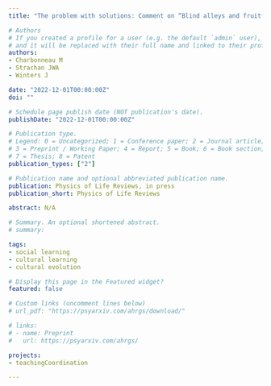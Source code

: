 ```yaml
---
title: "The problem with solutions: Comment on “Blind alleys and fruitful pathways in the comparative study of cultural cognition” by Andrew Whiten"

# Authors
# If you created a profile for a user (e.g. the default `admin` user), write the username (folder name) here 
# and it will be replaced with their full name and linked to their profile.
authors:
- Charbonneau M
- Strachan JWA
- Winters J

date: "2022-12-01T00:00:00Z"
doi: ""

# Schedule page publish date (NOT publication's date).
publishDate: "2022-12-01T00:00:00Z"

# Publication type.
# Legend: 0 = Uncategorized; 1 = Conference paper; 2 = Journal article;
# 3 = Preprint / Working Paper; 4 = Report; 5 = Book; 6 = Book section;
# 7 = Thesis; 8 = Patent
publication_types: ["2"]

# Publication name and optional abbreviated publication name.
publication: Physics of Life Reviews, in press
publication_short: Physics of Life Reviews

abstract: N/A

# Summary. An optional shortened abstract.
# summary: 

tags: 
- social learning
- cultural learning
- cultural evolution 

# Display this page in the Featured widget?
featured: false

# Custom links (uncomment lines below)
# url_pdf: "https://psyarxiv.com/ahrgs/download/"

# links:
# - name: Preprint
#   url: https://psyarxiv.com/ahrgs/

projects:
- teachingCoordination

---
```



